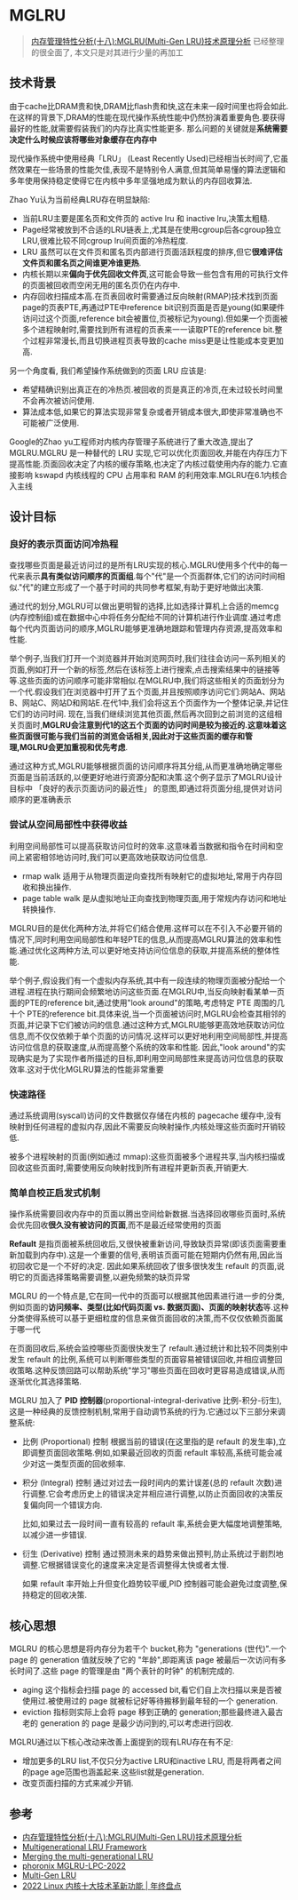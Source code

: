 
# MGLRU

> [内存管理特性分析(十八):MGLRU(Multi-Gen LRU)技术原理分析](https://zhuanlan.zhihu.com/p/669941990) 已经整理的很全面了, 本文只是对其进行少量的再加工

## 技术背景

由于cache比DRAM贵和快,DRAM比flash贵和快,这在未来一段时间里也将会如此.在这样的背景下,DRAM的性能在现代操作系统性能中仍然扮演着重要角色.要获得最好的性能,就需要假装我们的内存比真实性能更多. 那么问题的关键就是**系统需要决定什么时候应该将哪些对象缓存在内存中**

现代操作系统中使用经典「LRU」 (Least Recently Used)已经相当长时间了,它虽然效果在一些场景的性能欠佳,表现不是特别令人满意,但其简单易懂的算法逻辑和多年使用保持稳定使得它在内核中多年坚强地成为默认的内存回收算法.

Zhao Yu认为当前经典LRU存在明显缺陷:

- 当前LRU主要是匿名页和文件页的 active lru 和 inactive lru,决策太粗糙.
- Page经常被放到不合适的LRU链表上,尤其是在使用cgroup后各cgroup独立LRU,很难比较不同cgroup lru间页面的冷热程度.
- LRU 虽然可以在文件页和匿名页内部进行页面活跃程度的排序,但它**很难评估文件页和匿名页之间谁更冷谁更热**.
- 内核长期以来**偏向于优先回收文件页**,这可能会导致一些包含有用的可执行文件的页面被回收而空闲无用的匿名页仍在内存中.
- 内存回收扫描成本高.在页表回收时需要通过反向映射(RMAP)技术找到页面page的页表PTE,再通过PTE中reference bit识别页面是否是young(如果硬件访问过这个页面,reference bit会被置位,页被标记为young).但如果一个页面被多个进程映射时,需要找到所有进程的页表来一一读取PTE的reference bit.整个过程非常漫长,而且切换进程页表导致的cache miss更是让性能成本变更加高.

另一个角度看, 我们希望操作系统做到的页面 LRU 应该是:

- 希望精确识别出真正在的冷热页.被回收的页是真正的冷页,在未过较长时间里不会再次被访问使用.
- 算法成本低,如果它的算法实现非常复杂或者开销成本很大,即使非常准确也不可能被广泛使用.

Google的Zhao yu工程师对内核内存管理子系统进行了重大改造,提出了MGLRU.MGLRU 是一种替代的 LRU 实现,它可以优化页面回收,并能在内存压力下提高性能.页面回收决定了内核的缓存策略,也决定了内核过载使用内存的能力.它直接影响 kswapd 内核线程的 CPU 占用率和 RAM 的利用效率.MGLRU在6.1内核合入主线

## 设计目标

### 良好的表示页面访问冷热程

查找哪些页面是最近访问过的是所有LRU实现的核心.MGLRU使用多个代中的每一代来表示**具有类似访问顺序的页面组**.每个"代"是一个页面群体,它们的访问时间相似."代"的建立形成了一个基于时间的共同参考框架,有助于更好地做出决策.

通过代的划分,MGLRU可以做出更明智的选择,比如选择计算机上合适的memcg (内存控制组)或在数据中心中将任务分配给不同的计算机进行作业调度.通过考虑每个代内页面访问的顺序,MGLRU能够更准确地跟踪和管理内存资源,提高效率和性能.

举个例子,当我们打开一个浏览器并开始浏览网页时,我们往往会访问一系列相关的页面,例如打开一个新的标签,然后在该标签上进行搜索,点击搜索结果中的链接等等.这些页面的访问顺序可能非常相似.在MGLRU中,我们将这些相关的页面划分为一个代.假设我们在浏览器中打开了五个页面,并且按照顺序访问它们:网站A、网站B、网站C、网站D和网站E.在代1中,我们会将这五个页面作为一个整体记录,并记住它们的访问时间.
现在,当我们继续浏览其他页面,然后再次回到之前浏览的这组相关页面时,**MGLRU会注意到代1的这五个页面的访问时间是较为接近的.这意味着这些页面很可能与我们当前的浏览会话相关,因此对于这些页面的缓存和管理,MGLRU会更加重视和优先考虑**.

通过这种方式,MGLRU能够根据页面的访问顺序将其分组,从而更准确地确定哪些页面是当前活跃的,以便更好地进行资源分配和决策.这个例子显示了MGLRU设计目标中 「良好的表示页面访问的最近性」 的意图,即通过将页面分组,提供对访问顺序的更准确表示

### 尝试从空间局部性中获得收益

利用空间局部性可以提高获取访问位时的效率.这意味着当数据和指令在时间和空间上紧密相邻地访问时,我们可以更高效地获取访问位信息.

- rmap walk 适用于从物理页面逆向查找所有映射它的虚拟地址,常用于内存回收和换出操作.
- page table walk 是从虚拟地址正向查找到物理页面,用于常规内存访问和地址转换操作.

MGLRU目的是优化两种方法,并将它们结合使用.这样可以在不引入不必要开销的情况下,同时利用空间局部性和年轻PTE的信息,从而提高MGLRU算法的效率和性能.通过优化这两种方法,可以更好地支持访问位信息的获取,并提高系统的整体性能.

举个例子,假设我们有一个虚拟内存系统,其中有一段连续的物理页面被分配给一个进程.进程在执行期间会频繁地访问这些页面.在MGLRU中,当反向映射看某单一页面的PTE的reference bit,通过使用"look around"的策略,考虑特定 PTE 周围的几十个 PTE的reference bit.具体来说,当一个页面被访问时,MGLRU会检查其相邻的页面,并记录下它们被访问的信息.通过这种方式,MGLRU能够更高效地获取访问位信息,而不仅仅依赖于单个页面的访问情况.这样可以更好地利用空间局部性,并提高访问位信息的获取速度,从而提高整个系统的效率和性能.
因此,"look around"的实现确实是为了实现作者所描述的目标,即利用空间局部性来提高访问位信息的获取效率.这对于优化MGLRU算法的性能非常重要

### 快速路径

通过系统调用(syscall)访问的文件数据仅存储在内核的 pagecache 缓存中,没有映射到任何进程的虚拟内存,因此不需要反向映射操作,内核处理这些页面时开销较低.

被多个进程映射的页面(例如通过 mmap):这些页面被多个进程共享,当内核扫描或回收这些页面时,需要使用反向映射找到所有进程并更新页表,开销更大.

### 简单自校正启发式机制

操作系统需要回收内存中的页面以腾出空间给新数据.当选择回收哪些页面时,系统会优先回收**很久没有被访问的页面**,而不是最近经常使用的页面

**Refault** 是指页面被系统回收后,又很快被重新访问,导致缺页异常(即该页面需要重新加载到内存中).这是一个重要的信号,表明该页面可能在短期内仍然有用,因此当初回收它是一个不好的决定. 因此如果系统回收了很多很快发生 refault 的页面,说明它的页面选择策略需要调整,以避免频繁的缺页异常

MGLRU 的一个特点是,它在同一代中的页面可以根据其他因素进行进一步的分类,例如页面的**访问频率、类型(比如代码页面 vs. 数据页面)、页面的映射状态**等.这种分类使得系统可以基于更细粒度的信息来做页面回收的决策,而不仅仅依赖页面属于哪一代

在页面回收后,系统会监控哪些页面很快发生了 refault.通过统计和比较不同类别中发生 refault 的比例,系统可以判断哪些类型的页面容易被错误回收,并相应调整回收策略.这种反馈回路可以帮助系统"学习"哪些页面在回收时更容易造成错误,从而逐渐优化其选择策略.

MGLRU 加入了 **PID 控制器**(proportional-integral-derivative 比例-积分-衍生), 这是一种经典的反馈控制机制,常用于自动调节系统的行为.它通过以下三部分来调整系统:

- 比例 (Proportional) 控制
  根据当前的错误(在这里指的是 refault 的发生率),立即调整页面回收策略.例如,如果最近回收的页面 refault 率较高,系统可能会减少对这一类型页面的回收频率.
- 积分 (Integral) 控制
  通过对过去一段时间内的累计误差(总的 refault 次数)进行调整.它会考虑历史上的错误决定并相应进行调整,以防止页面回收的决策反复偏向同一个错误方向.
  
  比如,如果过去一段时间一直有较高的 refault 率,系统会更大幅度地调整策略,以减少进一步错误.
- 衍生 (Derivative) 控制
  通过预测未来的趋势来做出预判,防止系统过于剧烈地调整.它根据错误变化的速度来决定是否调整得太快或者太慢.
  
  如果 refault 率开始上升但变化趋势较平缓,PID 控制器可能会避免过度调整,保持稳定的回收决策.

## 核心思想

MGLRU 的核心思想是将内存分为若干个 bucket,称为 "generations (世代)".一个 page 的 generation 值就反映了它的 "年龄",即距离该 page 被最后一次访问有多长时间了.这些 page 的管理是由 "两个表针的时钟" 的机制完成的.

- aging 这个指标会扫描 page 的 accessed bit,看它们自上次扫描以来是否被使用过.被使用过的 page 就被标记好等待搬移到最年轻的一个 generation.
- eviction 指标则实际上会将 page 移到正确的 generation;那些最终进入最古老的 generation 的 page 是最少访问到的,可以考虑进行回收.

MGLRU通过以下核心改动来改善上面提到的现有LRU存在有不足:

- 增加更多的LRU list,不仅只分为active LRU和inactive LRU, 而是将两者之间的page age范围也涵盖起来.这些list就是generation.
- 改变页面扫描的方式来减少开销.

## 参考

- [内存管理特性分析(十八):MGLRU(Multi-Gen LRU)技术原理分析](https://zhuanlan.zhihu.com/p/669941990)
- [Multigenerational LRU Framework](https://lwn.net/Articles/880393/)
- [Merging the multi-generational LRU](https://lwn.net/Articles/894859/)
- [phoronix MGLRU-LPC-2022](https://www.phoronix.com/news/MGLRU-LPC-2022)
- [Multi-Gen LRU](https://docs.kernel.org/admin-guide/mm/multigen_lru.html)
- [2022 Linux 内核十大技术革新功能 | 年终盘点](https://mp.weixin.qq.com/s?__biz=MjM5NTk0NjMwOQ==&mid=2651170625&idx=1&sn=534a6c42ca5f79d142f182931b7657c0&chksm=bd01cd6b8a76447db2d774c495812d1fac0b43c4ab878f1dbf70016f7ec7a31bd9af283e6a46&mpshare=1&scene=23&srcid=0119wC0zBRxqLqa9foWbCUVN&sharer_sharetime=1674119355086&sharer_shareid=ee83a55e0b955b99e8343acbb61916b7#rd)